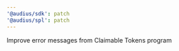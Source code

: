 ```yaml
---
'@audius/sdk': patch
'@audius/spl': patch
---
```


Improve error messages from Claimable Tokens program
